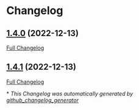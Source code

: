 # Changelog

## [1.4.0](https://github.com/guillaume-gricourt/HmnIllumina/tree/1.4.0) (2022-12-13)

[Full Changelog](https://github.com/guillaume-gricourt/HmnIllumina/compare/1.4.1...1.4.0)

## [1.4.1](https://github.com/guillaume-gricourt/HmnIllumina/tree/1.4.1) (2022-12-13)

[Full Changelog](https://github.com/guillaume-gricourt/HmnIllumina/compare/d6ff64aa4bbec6acc39026bcb96b395deb63865f...1.4.1)



\* *This Changelog was automatically generated by [github_changelog_generator](https://github.com/github-changelog-generator/github-changelog-generator)*
